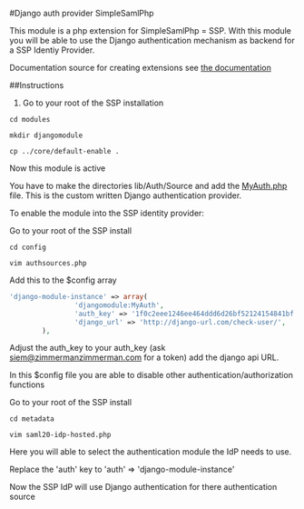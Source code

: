 #Django auth provider SimpleSamlPhp

This module is a php extension for SimpleSamlPhp = SSP. With this module you will be able to use the Django authentication mechanism as backend for a SSP Identiy Provider.

Documentation source for creating extensions see [the documentation](https://simplesamlphp.org/docs/1.11/simplesamlphp-customauth)

##Instructions
1. Go to your root of the SSP installation

```shell
cd modules
```

```shell
mkdir djangomodule
```
```shell
cp ../core/default-enable .
```
Now this module is active

You have to make the directories lib/Auth/Source and add the [MyAuth.php](https://github.com/siemvaessen/SSO-SAML-PHP/tree/master/djangomodule/lib/Auth/Source) file. This is the custom written Django authentication provider.

To enable the module into the SSP identity provider:

Go to your root of the SSP install
```shell
cd config
```
```shell
vim authsources.php
```
Add this to the $config array
```php
'django-module-instance' => array(
                'djangomodule:MyAuth',
                'auth_key' => '1f0c2eee1246ee464ddd6d26bf52124154841bf',
                'django_url' => 'http://django-url.com/check-user/',
        ),
```
Adjust the auth_key to your auth_key (ask siem@zimmermanzimmerman.com for a token) add the django api URL.

In this $config file you are able to disable other authentication/authorization functions

Go to your root of the SSP install
```shell
cd metadata
```
```shell
vim saml20-idp-hosted.php
```
Here you will able to select the authentication module the IdP needs to use.

Replace the 'auth' key to 'auth' => 'django-module-instance'

Now the SSP IdP will use Django authentication for there authentication source